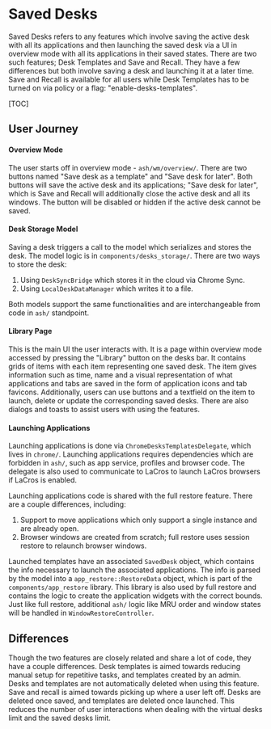 # Saved Desks

Saved Desks refers to any features which involve saving the active desk with all
its applications and then launching the saved desk via a UI in overview mode
with all its applications in their saved states. There are two such features;
Desk Templates and Save and Recall. They have a few differences but both involve
saving a desk and launching it at a later time. Save and Recall is available for
all users while Desk Templates has to be turned on via policy or a flag: "enable-desks-templates".

[TOC]

## User Journey

#### Overview Mode

The user starts off in overview mode - `ash/wm/overview/`. There are two buttons
named "Save desk as a template" and "Save desk for later". Both buttons will
save the active desk and its applications; "Save desk for later", which is Save
and Recall will additionally close the active desk and all its windows. The
button will be disabled or hidden if the active desk cannot be saved.

#### Desk Storage Model

Saving a desk triggers a call to the model which serializes and stores the desk.
The model logic is in `components/desks_storage/`. There are two ways to store
the desk:

1. Using `DeskSyncBridge` which stores it in the cloud via Chrome Sync.
2. Using `LocalDeskDataManager` which writes it to a file.

Both models support the same functionalities and are interchangeable from code
in `ash/` standpoint.

#### Library Page

This is the main UI the user interacts with. It is a page within overview mode
accessed by pressing the "Library" button on the desks bar. It contains grids
of items with each item representing one saved desk. The item gives information
such as time, name and a visual representation of what applications and tabs
are saved in the form of application icons and tab favicons. Additionally, users
can use buttons and a textfield on the item to launch, delete or update the
corresponding saved desks. There are also dialogs and toasts to assist users
with using the features.

#### Launching Applications

Launching applications is done via `ChromeDesksTemplatesDelegate`, which lives
in `chrome/`. Launching applications requires dependencies which are forbidden
in `ash/`, such as app service, profiles and browser code. The delegate is also
used to communicate to LaCros to launch LaCros browsers if LaCros is enabled.

Launching applications code is shared with the full restore feature. There are
a couple differences, including:

1. Support to move applications which only support a single instance and are
   already open.
2. Browser windows are created from scratch; full restore uses session restore
   to relaunch browser windows.

Launched templates have an associated `SavedDesk` object, which contains the
info necessary to launch the associated applications. The info is parsed by the
model into a `app_restore::RestoreData` object, which is part of the
`components/app_restore` library. This library is also used by full restore and
contains the logic to create the application widgets with the correct bounds.
Just like full restore, additional `ash/` logic like MRU order and window states
will be handled in `WindowRestoreController`.

## Differences

Though the two features are closely related and share a lot of code, they have a
couple differences. Desk templates is aimed towards reducing manual setup for
repetitive tasks, and templates created by an admin. Desks and templates are not
automatically deleted when using this feature. Save and recall is aimed towards
picking up where a user left off. Desks are deleted once saved, and templates
are deleted once launched. This reduces the number of user interactions when
dealing with the virtual desks limit and the saved desks limit.
